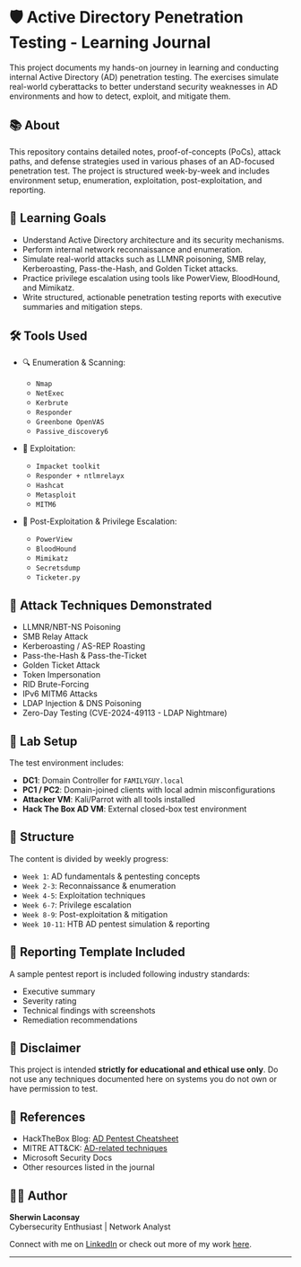 # 🛡️ Active Directory Penetration Testing - Learning Journal

This project documents my hands-on journey in learning and conducting internal Active Directory (AD) penetration testing. The exercises simulate real-world cyberattacks to better understand security weaknesses in AD environments and how to detect, exploit, and mitigate them.

## 📚 About

This repository contains detailed notes, proof-of-concepts (PoCs), attack paths, and defense strategies used in various phases of an AD-focused penetration test. The project is structured week-by-week and includes environment setup, enumeration, exploitation, post-exploitation, and reporting.

## 🧠 Learning Goals

- Understand Active Directory architecture and its security mechanisms.
- Perform internal network reconnaissance and enumeration.
- Simulate real-world attacks such as LLMNR poisoning, SMB relay, Kerberoasting, Pass-the-Hash, and Golden Ticket attacks.
- Practice privilege escalation using tools like PowerView, BloodHound, and Mimikatz.
- Write structured, actionable penetration testing reports with executive summaries and mitigation steps.

## 🛠️ Tools Used

- 🔍 Enumeration & Scanning:
  - `Nmap`
  - `NetExec`
  - `Kerbrute`
  - `Responder`
  - `Greenbone OpenVAS`
  - `Passive_discovery6`

- 🧨 Exploitation:
  - `Impacket toolkit`
  - `Responder + ntlmrelayx`
  - `Hashcat`
  - `Metasploit`
  - `MITM6`

- 🔐 Post-Exploitation & Privilege Escalation:
  - `PowerView`
  - `BloodHound`
  - `Mimikatz`
  - `Secretsdump`
  - `Ticketer.py`

## 🧪 Attack Techniques Demonstrated

- LLMNR/NBT-NS Poisoning
- SMB Relay Attack
- Kerberoasting / AS-REP Roasting
- Pass-the-Hash & Pass-the-Ticket
- Golden Ticket Attack
- Token Impersonation
- RID Brute-Forcing
- IPv6 MITM6 Attacks
- LDAP Injection & DNS Poisoning
- Zero-Day Testing (CVE-2024-49113 - LDAP Nightmare)

## 🧱 Lab Setup

The test environment includes:

- **DC1**: Domain Controller for `FAMILYGUY.local`
- **PC1 / PC2**: Domain-joined clients with local admin misconfigurations
- **Attacker VM**: Kali/Parrot with all tools installed
- **Hack The Box AD VM**: External closed-box test environment

## 📄 Structure

The content is divided by weekly progress:

- `Week 1`: AD fundamentals & pentesting concepts
- `Week 2-3`: Reconnaissance & enumeration
- `Week 4-5`: Exploitation techniques
- `Week 6-7`: Privilege escalation
- `Week 8-9`: Post-exploitation & mitigation
- `Week 10-11`: HTB AD pentest simulation & reporting

## 📖 Reporting Template Included

A sample pentest report is included following industry standards:
- Executive summary
- Severity rating
- Technical findings with screenshots
- Remediation recommendations

## 🔐 Disclaimer

This project is intended **strictly for educational and ethical use only**. Do not use any techniques documented here on systems you do not own or have permission to test.

## 📎 References

- HackTheBox Blog: [AD Pentest Cheatsheet](https://www.hackthebox.com/blog/active-directory-penetration-testing-cheatsheet-and-guide)
- MITRE ATT&CK: [AD-related techniques](https://attack.mitre.org/)
- Microsoft Security Docs
- Other resources listed in the journal

## 👨‍💻 Author

**Sherwin Laconsay**  
Cybersecurity Enthusiast | Network Analyst

Connect with me on [LinkedIn](https://www.linkedin.com/in/s-laconsay/) or check out more of my work [here](https://laconsaylab.com/).

---

